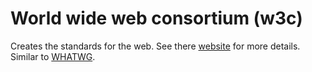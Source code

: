 # World wide web consortium (w3c)

Creates the standards for the web. See there [website] for more details. Similar to [WHATWG](../698).

[website]: https://w3c.github.io/
